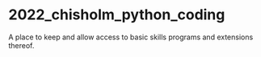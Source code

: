 # 2022_chisholm_python_coding
A place to keep and allow access to basic skills programs and extensions thereof. 
